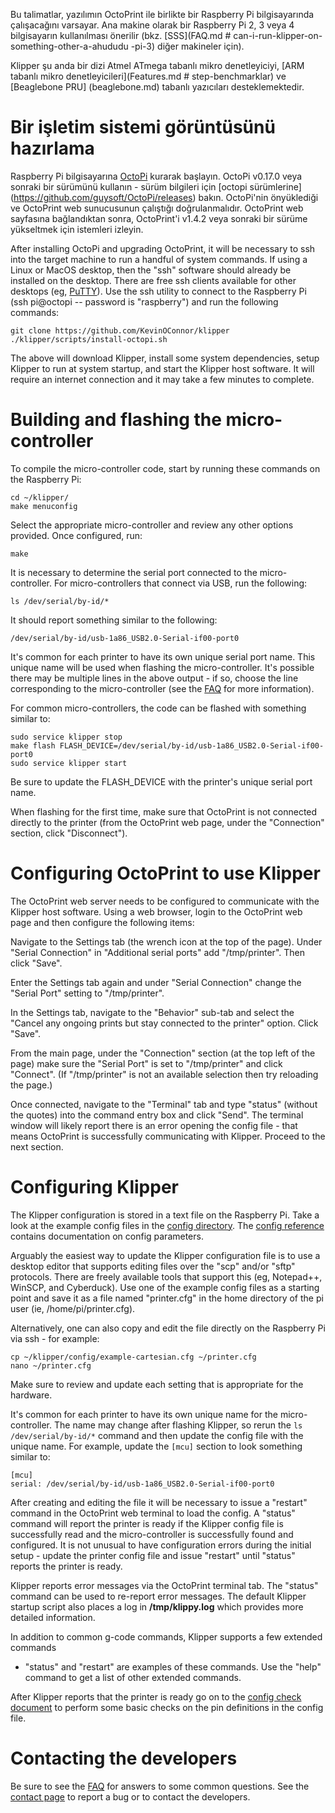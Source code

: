 Bu talimatlar, yazılımın OctoPrint ile birlikte bir Raspberry Pi bilgisayarında
çalışacağını varsayar. Ana makine olarak bir Raspberry Pi 2, 3 veya 4
bilgisayarın kullanılması önerilir (bkz. [SSS](FAQ.md #
can-i-run-klipper-on-something-other-a-ahududu -pi-3) diğer makineler için).

Klipper şu anda bir dizi Atmel ATmega tabanlı mikro denetleyiciyi, [ARM tabanlı
mikro denetleyicileri](Features.md # step-benchmarklar) ve [Beaglebone PRU]
(beaglebone.md) tabanlı yazıcıları desteklemektedir.

# Bir işletim sistemi görüntüsünü hazırlama

Raspberry Pi bilgisayarına [OctoPi](https://github.com/guysoft/OctoPi) kurarak
başlayın. OctoPi v0.17.0 veya sonraki bir sürümünü kullanın - sürüm bilgileri
için [octopi sürümlerine] (https://github.com/guysoft/OctoPi/releases) bakın.
OctoPi'nin önyüklediği ve OctoPrint web sunucusunun çalıştığı doğrulanmalıdır.
OctoPrint web sayfasına bağlandıktan sonra, OctoPrint'i v1.4.2 veya sonraki bir
sürüme yükseltmek için istemleri izleyin.

After installing OctoPi and upgrading OctoPrint, it will be necessary to ssh
into the target machine to run a handful of system commands. If using a Linux or
MacOS desktop, then the "ssh" software should already be installed on the
desktop. There are free ssh clients available for other desktops (eg,
[PuTTY](https://www.chiark.greenend.org.uk/~sgtatham/putty/)). Use the ssh
utility to connect to the Raspberry Pi (ssh pi@octopi -- password is
"raspberry") and run the following commands:

```
git clone https://github.com/KevinOConnor/klipper
./klipper/scripts/install-octopi.sh
```

The above will download Klipper, install some system dependencies, setup Klipper
to run at system startup, and start the Klipper host software. It will require
an internet connection and it may take a few minutes to complete.

# Building and flashing the micro-controller

To compile the micro-controller code, start by running these commands on the
Raspberry Pi:

```
cd ~/klipper/
make menuconfig
```

Select the appropriate micro-controller and review any other options provided.
Once configured, run:

```
make
```

It is necessary to determine the serial port connected to the micro-controller.
For micro-controllers that connect via USB, run the following:

```
ls /dev/serial/by-id/*
```

It should report something similar to the following:

```
/dev/serial/by-id/usb-1a86_USB2.0-Serial-if00-port0
```

It's common for each printer to have its own unique serial port name. This
unique name will be used when flashing the micro-controller. It's possible there
may be multiple lines in the above output - if so, choose the line corresponding
to the micro-controller (see the [FAQ](FAQ.md#wheres-my-serial-port) for more
information).

For common micro-controllers, the code can be flashed with something similar to:

```
sudo service klipper stop
make flash FLASH_DEVICE=/dev/serial/by-id/usb-1a86_USB2.0-Serial-if00-port0
sudo service klipper start
```

Be sure to update the FLASH_DEVICE with the printer's unique serial port name.

When flashing for the first time, make sure that OctoPrint is not connected
directly to the printer (from the OctoPrint web page, under the "Connection"
section, click "Disconnect").

# Configuring OctoPrint to use Klipper

The OctoPrint web server needs to be configured to communicate with the Klipper
host software. Using a web browser, login to the OctoPrint web page and then
configure the following items:

Navigate to the Settings tab (the wrench icon at the top of the page). Under
"Serial Connection" in "Additional serial ports" add "/tmp/printer". Then click
"Save".

Enter the Settings tab again and under "Serial Connection" change the "Serial
Port" setting to "/tmp/printer".

In the Settings tab, navigate to the "Behavior" sub-tab and select the "Cancel
any ongoing prints but stay connected to the printer" option. Click "Save".

From the main page, under the "Connection" section (at the top left of the page)
make sure the "Serial Port" is set to "/tmp/printer" and click "Connect". (If
"/tmp/printer" is not an available selection then try reloading the page.)

Once connected, navigate to the "Terminal" tab and type "status" (without the
quotes) into the command entry box and click "Send". The terminal window will
likely report there is an error opening the config file - that means OctoPrint
is successfully communicating with Klipper. Proceed to the next section.

# Configuring Klipper

The Klipper configuration is stored in a text file on the Raspberry Pi. Take a
look at the example config files in the [config directory](../config/). The
[config reference](Config_Reference.md) contains documentation on config
parameters.

Arguably the easiest way to update the Klipper configuration file is to use a
desktop editor that supports editing files over the "scp" and/or "sftp"
protocols. There are freely available tools that support this (eg, Notepad++,
WinSCP, and Cyberduck). Use one of the example config files as a starting point
and save it as a file named "printer.cfg" in the home directory of the pi user
(ie, /home/pi/printer.cfg).

Alternatively, one can also copy and edit the file directly on the Raspberry Pi
via ssh - for example:

```
cp ~/klipper/config/example-cartesian.cfg ~/printer.cfg
nano ~/printer.cfg
```

Make sure to review and update each setting that is appropriate for the
hardware.

It's common for each printer to have its own unique name for the
micro-controller. The name may change after flashing Klipper, so rerun the
`ls /dev/serial/by-id/*` command and then update the config file with the unique
name. For example, update the `[mcu]` section to look something similar to:

```
[mcu]
serial: /dev/serial/by-id/usb-1a86_USB2.0-Serial-if00-port0
```

After creating and editing the file it will be necessary to issue a "restart"
command in the OctoPrint web terminal to load the config. A "status" command
will report the printer is ready if the Klipper config file is successfully read
and the micro-controller is successfully found and configured. It is not unusual
to have configuration errors during the initial setup - update the printer
config file and issue "restart" until "status" reports the printer is ready.

Klipper reports error messages via the OctoPrint terminal tab. The "status"
command can be used to re-report error messages. The default Klipper startup
script also places a log in **/tmp/klippy.log** which provides more detailed
information.

In addition to common g-code commands, Klipper supports a few extended commands
- "status" and "restart" are examples of these commands. Use the "help" command
to get a list of other extended commands.

After Klipper reports that the printer is ready go on to the [config check
document](Config_checks.md) to perform some basic checks on the pin definitions
in the config file.

# Contacting the developers

Be sure to see the [FAQ](FAQ.md) for answers to some common questions. See the
[contact page](Contact.md) to report a bug or to contact the developers.
